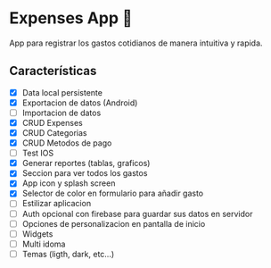 # Expenses App 👋

App para registrar los gastos cotidianos de manera intuitiva y rapida.

## Características

* [X] Data local persistente
* [X] Exportacion de datos (Android)
* [ ] Importacion de datos
* [X] CRUD Expenses
* [X] CRUD Categorias
* [X] CRUD Metodos de pago
* [ ] Test IOS
* [X] Generar reportes (tablas, graficos)
* [X] Seccion para ver todos los gastos
* [X] App icon y splash screen
* [X] Selector de color en formulario para añadir gasto
* [ ] Estilizar aplicacion
* [ ] Auth opcional con firebase para guardar sus datos en servidor
* [ ] Opciones de personalizacion en pantalla de inicio
* [ ] Widgets
* [ ] Multi idoma
* [ ] Temas (ligth, dark, etc...)
